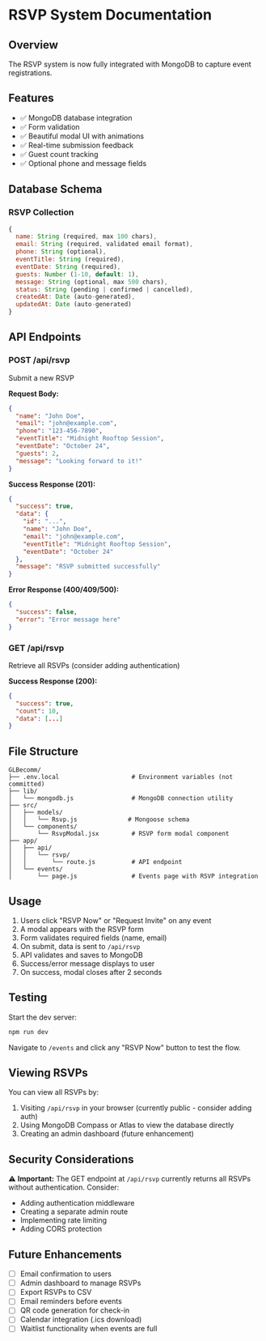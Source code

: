 # RSVP System Documentation

## Overview
The RSVP system is now fully integrated with MongoDB to capture event registrations.

## Features
- ✅ MongoDB database integration
- ✅ Form validation
- ✅ Beautiful modal UI with animations
- ✅ Real-time submission feedback
- ✅ Guest count tracking
- ✅ Optional phone and message fields

## Database Schema

### RSVP Collection
```javascript
{
  name: String (required, max 100 chars),
  email: String (required, validated email format),
  phone: String (optional),
  eventTitle: String (required),
  eventDate: String (required),
  guests: Number (1-10, default: 1),
  message: String (optional, max 500 chars),
  status: String (pending | confirmed | cancelled),
  createdAt: Date (auto-generated),
  updatedAt: Date (auto-generated)
}
```

## API Endpoints

### POST /api/rsvp
Submit a new RSVP

**Request Body:**
```json
{
  "name": "John Doe",
  "email": "john@example.com",
  "phone": "123-456-7890",
  "eventTitle": "Midnight Rooftop Session",
  "eventDate": "October 24",
  "guests": 2,
  "message": "Looking forward to it!"
}
```

**Success Response (201):**
```json
{
  "success": true,
  "data": {
    "id": "...",
    "name": "John Doe",
    "email": "john@example.com",
    "eventTitle": "Midnight Rooftop Session",
    "eventDate": "October 24"
  },
  "message": "RSVP submitted successfully"
}
```

**Error Response (400/409/500):**
```json
{
  "success": false,
  "error": "Error message here"
}
```

### GET /api/rsvp
Retrieve all RSVPs (consider adding authentication)

**Success Response (200):**
```json
{
  "success": true,
  "count": 10,
  "data": [...]
}
```



## File Structure

```
GLBecomm/
├── .env.local                    # Environment variables (not committed)
├── lib/
│   └── mongodb.js                # MongoDB connection utility
├── src/
│   ├── models/
│   │   └── Rsvp.js              # Mongoose schema
│   └── components/
│       └── RsvpModal.jsx         # RSVP form modal component
├── app/
│   ├── api/
│   │   └── rsvp/
│   │       └── route.js          # API endpoint
│   └── events/
│       └── page.js               # Events page with RSVP integration
```

## Usage

1. Users click "RSVP Now" or "Request Invite" on any event
2. A modal appears with the RSVP form
3. Form validates required fields (name, email)
4. On submit, data is sent to `/api/rsvp`
5. API validates and saves to MongoDB
6. Success/error message displays to user
7. On success, modal closes after 2 seconds

## Testing

Start the dev server:
```bash
npm run dev
```

Navigate to `/events` and click any "RSVP Now" button to test the flow.

## Viewing RSVPs

You can view all RSVPs by:
1. Visiting `/api/rsvp` in your browser (currently public - consider adding auth)
2. Using MongoDB Compass or Atlas to view the database directly
3. Creating an admin dashboard (future enhancement)

## Security Considerations

⚠️ **Important:** The GET endpoint at `/api/rsvp` currently returns all RSVPs without authentication. Consider:
- Adding authentication middleware
- Creating a separate admin route
- Implementing rate limiting
- Adding CORS protection

## Future Enhancements

- [ ] Email confirmation to users
- [ ] Admin dashboard to manage RSVPs
- [ ] Export RSVPs to CSV
- [ ] Email reminders before events
- [ ] QR code generation for check-in
- [ ] Calendar integration (.ics download)
- [ ] Waitlist functionality when events are full
